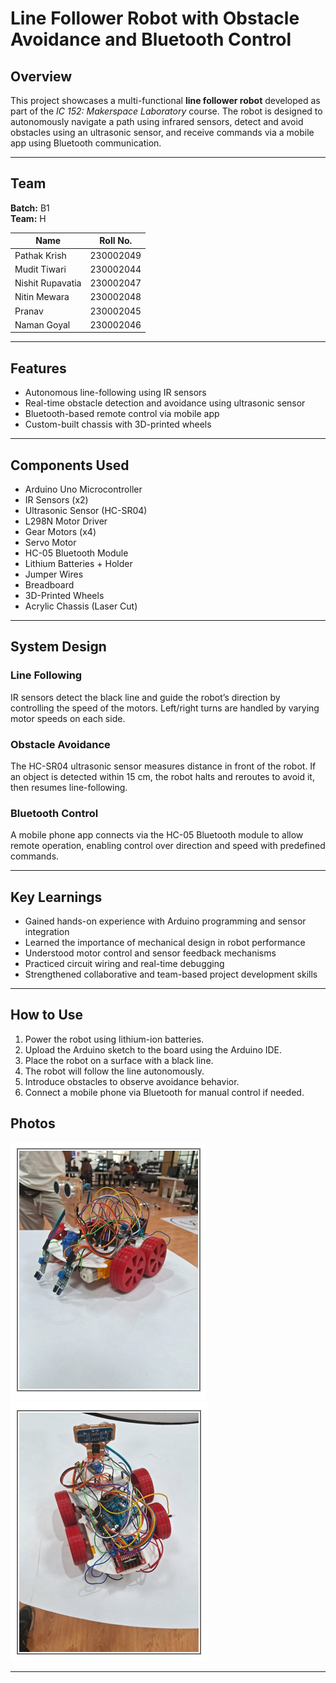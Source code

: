 # Line Follower Robot with Obstacle Avoidance and Bluetooth Control

## Overview

This project showcases a multi-functional **line follower robot** developed as part of the *IC 152: Makerspace Laboratory* course. The robot is designed to autonomously navigate a path using infrared sensors, detect and avoid obstacles using an ultrasonic sensor, and receive commands via a mobile app using Bluetooth communication.

---

## Team

**Batch:** B1  
**Team:** H  

| Name              | Roll No.   |
|-------------------|------------|
| Pathak Krish      | 230002049  |
| Mudit Tiwari      | 230002044  |
| Nishit Rupavatia  | 230002047  |
| Nitin Mewara      | 230002048  |
| Pranav            | 230002045  |
| Naman Goyal       | 230002046  |

---

## Features

- Autonomous line-following using IR sensors  
- Real-time obstacle detection and avoidance using ultrasonic sensor  
- Bluetooth-based remote control via mobile app  
- Custom-built chassis with 3D-printed wheels  

---

## Components Used

- Arduino Uno Microcontroller  
- IR Sensors (x2)  
- Ultrasonic Sensor (HC-SR04)  
- L298N Motor Driver  
- Gear Motors (x4)  
- Servo Motor  
- HC-05 Bluetooth Module  
- Lithium Batteries + Holder  
- Jumper Wires  
- Breadboard  
- 3D-Printed Wheels  
- Acrylic Chassis (Laser Cut)  

---

## System Design

### Line Following

IR sensors detect the black line and guide the robot’s direction by controlling the speed of the motors. Left/right turns are handled by varying motor speeds on each side.

### Obstacle Avoidance

The HC-SR04 ultrasonic sensor measures distance in front of the robot. If an object is detected within 15 cm, the robot halts and reroutes to avoid it, then resumes line-following.

### Bluetooth Control

A mobile phone app connects via the HC-05 Bluetooth module to allow remote operation, enabling control over direction and speed with predefined commands.

---


## Key Learnings

- Gained hands-on experience with Arduino programming and sensor integration  
- Learned the importance of mechanical design in robot performance  
- Understood motor control and sensor feedback mechanisms  
- Practiced circuit wiring and real-time debugging  
- Strengthened collaborative and team-based project development skills  

---

## How to Use

1. Power the robot using lithium-ion batteries.  
2. Upload the Arduino sketch to the board using the Arduino IDE.  
3. Place the robot on a surface with a black line.  
4. The robot will follow the line autonomously.  
5. Introduce obstacles to observe avoidance behavior.  
6. Connect a mobile phone via Bluetooth for manual control if needed.  

## Photos


![Robot Front View](Images/Front_View.png)
![Robot Side View](Images/Rear_View.png)

---


